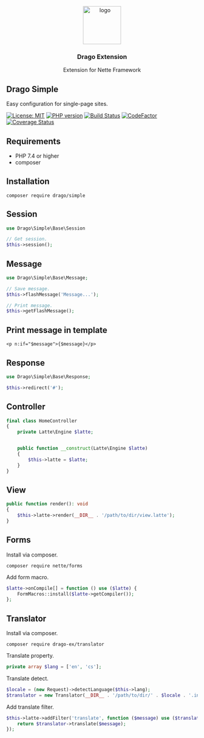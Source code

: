<p align="center">
  <img src="https://avatars0.githubusercontent.com/u/11717487?s=400&u=40ecb522587ebbcfe67801ccb6f11497b259f84b&v=4" width="100" alt="logo">
</p>

<h3 align="center">Drago Extension</h3>
<p align="center">Extension for Nette Framework</p>

## Drago Simple
Easy configuration for single-page sites.

[![License: MIT](https://img.shields.io/badge/License-MIT-yellow.svg)](https://raw.githubusercontent.com/drago-ex/simple/master/license.md)
[![PHP version](https://badge.fury.io/ph/drago-ex%2Fsimple.svg)](https://badge.fury.io/ph/drago-ex%2Fsimple)
[![Build Status](https://travis-ci.org/drago-ex/simple.svg?branch=master)](https://travis-ci.org/drago-ex/simple)
[![CodeFactor](https://www.codefactor.io/repository/github/drago-ex/simple/badge)](https://www.codefactor.io/repository/github/drago-ex/simple)
[![Coverage Status](https://coveralls.io/repos/github/drago-ex/simple/badge.svg?branch=master)](https://coveralls.io/github/drago-ex/simple?branch=master)

## Requirements
- PHP 7.4 or higher
- composer

## Installation
```
composer require drago/simple
```

## Session
```php
use Drago\Simple\Base\Session

// Get session.
$this->session();
```

## Message
```php
use Drago\Simple\Base\Message;

// Save message.
$this->flashMessage('Message...');

// Print message.
$this->getFlashMessage();
```

## Print message in template
```latte
<p n:if="$message">{$message}</p>
```

## Response
```php
use Drago\Simple\Base\Response;

$this->redirect('#');
```

## Controller
```php
final class HomeController
{
	private Latte\Engine $latte;


	public function __construct(Latte\Engine $latte)
	{
		$this->latte = $latte;
	}
}
```

## View
```php
public function render(): void
{
	$this->latte->render(__DIR__ . '/path/to/dir/view.latte');
}
```

## Forms
Install via composer.
```
composer require nette/forms
```

Add form macro.
```php
$latte->onCompile[] = function () use ($latte) {
	FormMacros::install($latte->getCompiler());
};
```

## Translator
Install via composer.
```
composer require drago-ex/translator
```

Translate property.
```php
private array $lang = ['en', 'cs'];
```

Translate detect.
```php
$locale = (new Request)->detectLanguage($this->lang);
$translator = new Translator(__DIR__ . '/path/to/dir/' . $locale . '.ini');
```

Add translate filter.
```php
$this->latte->addFilter('translate', function ($message) use ($translator) {
	return $translator->translate($message);
});
```
